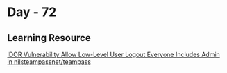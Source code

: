 # Day - 72 

## Learning Resource

[IDOR Vulnerability Allow Low-Level User Logout Everyone Includes Admin in nilsteampassnet/teampass](https://huntr.dev/bounties/f6683c3b-a0f2-4615-b639-1920c8ae12e6/)
